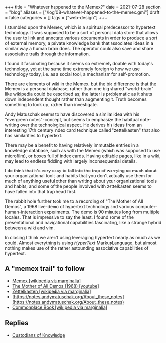 +++
title = "Whatever happened to the Memex?"
date = 2021-07-28
section = "blog"
aliases = ["/log/08-whatever-happened-to-the-memex.gmi"]
draft = false
categories = []
tags = ["web-design"]
+++


I stumbled upon the Memex, which is a spiritual predecessor to hypertext technology. It was supposed to be a sort of personal data store that allows the user to link and annotate various documents in order to produce a sort of external memory, a private knowledge bank that associates ideas in a similar way a human brain does. The operator could also save and share associative trails through the information.

I found it fascinating because it seems so extremely doable with today's technology, yet at the same time extremely foreign to how we use technology today, i.e. as a social tool, a mechanism for self-promotion.

There are elements of wiki in the Memex, but the big difference is that the Memex is a personal database, rather than one big shared "world-brain" like wikipedia could be described as; the latter is problematic as it shuts down independent thought rather than augmenting it. Truth becomes something to look up, rather than investigate.

Andy Matuschak seems to have discovered a similar idea with his "evergreen notes"-concept, but seems to emphasize the habitual note-writing over the technological aspect. He derives his ideas from an interesting 17th century index card technique called "zettelkasten" that also has similarities to hypertext.

There may be a benefit to having relatively immutable entries in a knowledge database, such as with the Memex (which was supposed to use microfilm), or boxes full of index cards. Having editable pages, like in a wiki, may lead to endless fiddling with largely inconsequential details.

I do think that it's very easy to fall into the trap of worrying so much about your organizational tools and habits that you don't actually use them for much of anything useful other than writing about your organizational tools and habits; and some of the people involved with zettelkasten seems to have fallen into that trap head first.

The rabbit hole further took me to a recording of "The Mother of All Demos", a 1968 live-demo of hypertext technology and various computer-human-interaction experiments. The demo is 90 minutes long from multiple locales. That is impressive to say the least. I found some of the presentational and navigational capabilities fascinating, like a strange hybrid between a wiki and vim.

In closing I think we aren't using leveraging hypertext nearly as much as we could. Almost everything is using *HyperText* MarkupLanguage, but almost nothing makes use of the rather astounding associative capabilities of hypertext.

## A "memex trail" to follow

* [Memex [wikipedia via marginalia]](https://search.marginalia.nu/wiki/Memex)
* [The Mother of All Demos (1968) [youtube]](https://www.youtube.com/watch?v=yJDv-zdhzMY)
* [Zettelkasten [wikipedia via marginalia]](https://search.marginalia.nu/wiki/Zettelkasten)
* [https://notes.andymatuschak.org/About_these_notes](https://notes.andymatuschak.org/About_these_notes)
* [Commonplace Book [wikipedia via marginalia]](https://search.marginalia.nu/wiki/Commonplace_book)

## Replies

* [Custodians of Knowledge](gemini://gemini.susa.net/custodians_of_knowledge.gmi)

